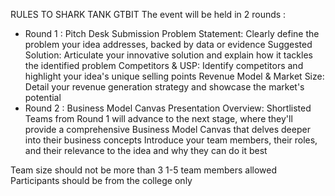 RULES TO SHARK TANK GTBIT
The event will be held in 2 rounds :
- Round 1 : Pitch Desk Submission
Problem Statement: Clearly define the problem your idea addresses, backed by data or evidence
Suggested Solution: Articulate your innovative solution and explain how it tackles the identified problem
Competitors & USP: Identify competitors and highlight your idea's unique selling points
Revenue Model & Market Size: Detail your revenue generation strategy and showcase the market's potential
- Round 2 : Business Model Canvas Presentation
Overview: Shortlisted Teams from Round 1 will advance to the next stage, where they'll provide a comprehensive Business Model Canvas that delves deeper into their business concepts
Introduce your team members, their roles, and their relevance to the idea and why they can do it best

Team size should not be more than 3
1-5 team members allowed
Participants should be from the college only